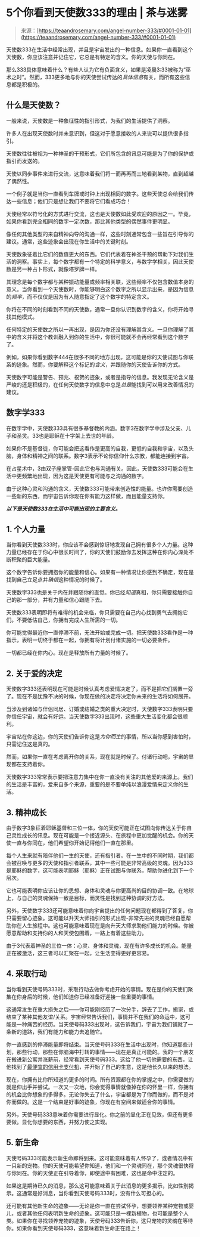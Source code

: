 <!--yml

category: 未分类

date: 2024-06-12 18:23:17

-->

# 5个你看到天使数333的理由 | 茶与迷雾

> 来源：[https://teaandrosemary.com/angel-number-333/#0001-01-01](https://teaandrosemary.com/angel-number-333/#0001-01-01)

天使数333在生活中经常出现，并且是宇宙发出的一种信息。如果你一直看到这个天使数，你应该注意并记住它，它总是有特定的含义。你的天使与你同在。

那么333具体意味着什么？有些人认为它有负面含义，如果是凌晨3:33被称为“巫术之时”。然而，333更多地与你的天使尝试传达的*具体信息*有关，而所有这些信息都是积极的。

## 什么是天使数？

一般来说，天使数是一种象征性的指引形式，为我们的生活提供了洞察。

许多人在出现天使数时并未意识到，但这对于愿意接收的人来说可以提供很多指引。

天使数往往被视为一种神圣的干预形式，它们所包含的讯息可能是为了你的保护或指引而发送的。

天使以同步事件来进行交流，这意味着我们将一而再再而三地看到某物，直到超越了偶然性。

一个例子就是当你一直看到车牌或时钟上出现相同的数字。这些天使总会给我们传达一些信息；他们只是想让我们不要将它们看成巧合！

天使经常以符号化的方式进行交流，这也是天使数如此受欢迎的原因之一。毕竟，如果你看到完全相同的数字一定次数，那比其他类型的偶然事件更明显。

像任何其他类型的来自精神向导的沟通一样，这些时刻通常包含一些旨在引导你的建议。通常，这些迹象会出现在你生活中的关键时刻。

天使数象征着比它们的数值更大的东西。它们代表着在神圣干预的帮助下对我们生活的洞察。事实上，每个数字都有一个特定的科学意义，与数字学相关，因此天使数是另一种占卜形式，就像塔罗牌一样。

其理念是每个数字都与某种振动能量或频率相关联，这些频率不仅包含数值本身的意义。当你看到一个天使数时，你能够明白这个数字之所以显示出来，是因为信息的*频率*，而不仅仅是因为有人随意指定了这个数字的特定含义。

你将在不同的时刻看到不同的天使数，通常一旦你认识到数字的含义，你将开始寻找其他模式。

任何特定的天使数之所以一再出现，是因为你还没有理解其含义。一旦你理解了其中的含义并将这个教训融入到你的生活中，你很可能就不会再经常看到这个数字了。

例如，如果你看到数字444在很多不同的地方出现，这可能是你的天使试图与你联系的迹象。然而，你要解释这个标记的*含义*，并跟随你的天使告诉你的方式。

天使数字可能是警告、预兆、祝贺的迹象，或者是指导的信息。我发现无论含义是严峻的还是积极的，在任何天使数字的信息中总是*总是*能找到可以用来改善情况的建议。

## 数字学333

在数字学中，天使数333具有很多基督教的内涵。数字3在数字学中涉及父亲、儿子和圣灵。33也是耶稣在十字架上去世的年龄。

如果你不是基督徒，你可能会把这看作是更高的自我，更低的自我和宇宙，以及头脑，身体和精神之间的联系。数字3表示不论你信仰什么宗教，都能连接到宇宙。

在占星术中，3由双子座掌管-因此它也与沟通有关。因此，天使数333可能会在生活中更频繁地出现，因为这是天使更有可能与之沟通的数字。

由于这种心灵和沟通的含义，天使数333可能带来创造性的能量。也许你需要创造一些新的东西，而宇宙告诉你现在你有能力这样做，而且能量支持你。

***以下是天使数333在生活中可能出现的主要含义。***

## 1\. 个人力量

当你看到天使数333时，你应该不会感到惊讶地发现自己拥有很多个人力量。这种力量已经存在于你心中很长时间了，你的天使们鼓励你去发挥这种在你内心深处不断积聚的巨大能量。

这个数字告诉你要拥抱你的能量和信心。如果有一种情况让你感到不确定，现在是找到自己立足点并*确信*这种情况的时候了。

天使数字333也是关于内在并跟随你的直觉。你已经*知道*真相，你只需要接触你自己的那一部分，并有力量和信心跟随下去。

天使数333表明即将有难得的机会来临，你只需要在自己内心找到勇气去拥抱它们。不要低估自己，你拥有完成人生所需的一切。

你可能觉得最近你一直停滞不前，无法开始或完成一切。把天使数333看作是一种指示，表明一切终于都在一起，你拥有将计划付诸实施的一切必要条件。

一切都已经在你内心。现在是释放所有力量的时候了。

## 2\. 关于爱的决定

天使数字333还表明现在可能是时候认真考虑爱情决定了，而不是把它们搁置一旁了。现在不是犹豫不决的时候，你现在做的决定将决定你未来的生活将如何展开。

当涉及到诸如与伴侣同居、订婚或结婚之类的重大决定时，天使数字333表明只要你信任宇宙，就会有好运。当天使数字333出现时，这些重大生活变化都会很顺利。

宇宙站在你这边，你的天使们告诉你这是*为你而生*的事情，所以当你感到害怕时，只需记住这是真的。

然而，如果你一直在考虑离开你的关系，现在就是时候了。付诸行动吧，宇宙的显现都在支持着你。

天使数字333常常表示要把注意力集中在你一直没有关注的其他爱的来源上。我们的生活是丰富的，爱来自多个来源，重要的是不要单纯以浪漫爱情来定义你的生活。

## 3. 精神成长

由于数字3象征着耶稣基督和三位一体，你的天使可能正在试图向你传达关于你自己灵性成长的讯息。现在可能是一个接近源头、在旅程中更加觉醒的机会。你的天使一直与你同在，他们希望你开始记得他们一直在那里。

每个人生来就有陪伴他们一生的天使，还有指引者。在一生中的不同时期，我们都会被召唤与更多的天使和指引者联系，其中一些可能是非常高级的灵魂。因为333是耶稣的数字，这可能表明耶稣（耶稣）正在试图与你联系，帮助你进化到下一个层次。

它也可能表明你应该让你的思想、身体和灵魂与你更高尚的目的协调一致。在地球上，与自己的灵魂保持一致是目标，而灵性是找到这种协调的好方法。

另外，天使数字333还可能意味着你向宇宙提出的任何问题现在都得到了答复，你只需要留心迹象。这可能以升天大师指引的形式出现-非常先进的灵魂已经自愿帮助你在人生旅程中。这也可能意味着现在是向升天大师求助他们能力的时候。你被愿意帮助和支持你的人和天使包围着，一路上有着这些助力。

由于3代表着神圣的三位一体：心灵、身体和灵魂，现在有许多成长的机会。能量正在被激活，这三者可以汇聚在一起，让生活变得更好更容易。

## 4. 采取行动

当你看到天使号码333时，采取行动去做你考虑开始的事情。现在是你的天使们聚集在你身后的时候，他们知道你已经准备好迎接一些重要的事情。

这通常发生在重大损失之后——你可能刚经历了一次分手，辞去了工作，搬家，或结束了某种其他友谊/关系。宇宙经常告诉我们，事情并不在我们的命运中，这可能是一种痛苦的经历。当天使号码333出现时，这告诉我们，宇宙为我们铺就了一条新的道路，我们有能力和能力去追随它。

你一直感到的停滞能量即将结束。当天使号码333在生活中出现时，你知道那些计划，那些行动，那些在你脑海中打转的事情——现在是真正可能的。我的一个朋友在搬进新公寓并涨薪前，经常看到天使号码333。这给了他一切他需要的东西，让他找到了[最便宜的信用卡支付机](https://feecheckers.com)，并开始了自己的生意，这是他长久以来的想法。

现在，你拥有比你所知道的更多的时间。所有资源都在你的掌握之中，你需要做的就是伸出手并尝试。一次又一次地，你会觉得事情就像掉在你的怀里一样，你拥有的机会比你想象的多得多。无论你失去了什么，宇宙都是为了你而做的，而不是对你而做的。这是一个结束是好事的迹象，你现在有空间来做适合你的事情。

另外，天使号码333意味着你需要进行显化。你之前的显化正在见效，但还有更多要做。显化你想要的东西，并努力使之实现。

## 5\. 新生命

天使号码333可能表示新生命即将到来。这可能意味着有人怀孕了，或者情况中有一只新的宠物。你的天使可能希望你知道，他们和一个灵魂同在，那个灵魂很快将与你同在。你的天使正在引导着你，即使途中有困难，这也是命中注定的。

如果这是期待已久的消息，那么这可能意味着关于此消息的更多揭示，比如性别揭示。这通常是好消息，当你看到天使号码333时，没有什么可担心的。

还可能有其他新生命的迹象——无论是你一直在尝试怀孕，想要领养某种宠物或婴儿，或者其他任何表明新生命的迹象。这可能只是一棵新植物，也可能是整个人类。如果你在寻找领养宠物的迹象，天使号码333告诉你，这只宠物的灵魂在等待你。如果你看到天使号码333，这意味着新生命正在路上！
